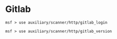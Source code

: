 # Gitlab

```
msf > use auxiliary/scanner/http/gitlab_login
```

```
msf > use auxiliary/scanner/http/gitlab_version
```